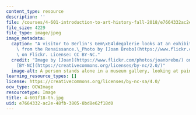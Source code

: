 ```yaml
---
content_type: resource
description: ''
file: /courses/4-601-introduction-to-art-history-fall-2018/e7664332ac2e48fb38058bd8e62f18d0_4-601f18-th.jpg
file_size: 4229
file_type: image/jpeg
image_metadata:
  caption: "A visitor to Berlin's Gem\xE4ldegalerie looks at an exhibition of paintings\
    \ from the Renaissance.\_Photo by [Joan Brebo](https://www.flickr.com/photos/joanbrebo/38529061284/)\
    \ on Flickr. License: CC BY-NC."
  credit: "Image by [Joan](https://www.flickr.com/photos/joanbrebo/) on Flickr. License\_\
    [BY-NC](https://creativecommons.org/licenses/by-nc/2.0/)"
  image-alt: A person stands alone in a museum gallery, looking at paintings.
learning_resource_types: []
license: https://creativecommons.org/licenses/by-nc-sa/4.0/
ocw_type: OCWImage
resourcetype: Image
title: 4-601f18-th.jpg
uid: e7664332-ac2e-48fb-3805-8bd8e62f18d0
---
```

